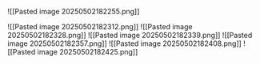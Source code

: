 ![[Pasted image 20250502182255.png]]

![[Pasted image 20250502182312.png]]
![[Pasted image 20250502182328.png]]
![[Pasted image 20250502182339.png]]
![[Pasted image 20250502182357.png]]
![[Pasted image 20250502182408.png]]
![[Pasted image 20250502182425.png]]
